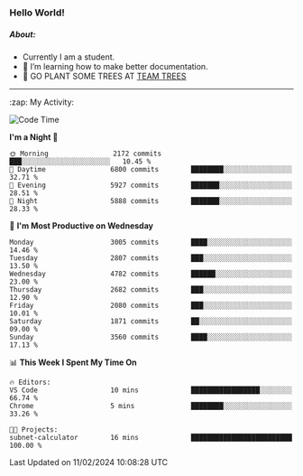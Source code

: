 ### Hello World!

##### About:
- Currently I am a student.
- 🌱 I’m learning how to make better documentation.
- 🌱 GO PLANT SOME TREES AT [TEAM TREES](https://teamtrees.org/)

---
  <summary>:zap: My Activity:</summary>
  
<!--START_SECTION:waka-->
![Code Time](http://img.shields.io/badge/Code%20Time-1%2C280%20hrs%208%20mins-blue)

**I'm a Night 🦉** 

```text
🌞 Morning                2172 commits        ███░░░░░░░░░░░░░░░░░░░░░░   10.45 % 
🌆 Daytime                6800 commits        ████████░░░░░░░░░░░░░░░░░   32.71 % 
🌃 Evening                5927 commits        ███████░░░░░░░░░░░░░░░░░░   28.51 % 
🌙 Night                  5888 commits        ███████░░░░░░░░░░░░░░░░░░   28.33 % 
```
📅 **I'm Most Productive on Wednesday** 

```text
Monday                   3005 commits        ████░░░░░░░░░░░░░░░░░░░░░   14.46 % 
Tuesday                  2807 commits        ███░░░░░░░░░░░░░░░░░░░░░░   13.50 % 
Wednesday                4782 commits        ██████░░░░░░░░░░░░░░░░░░░   23.00 % 
Thursday                 2682 commits        ███░░░░░░░░░░░░░░░░░░░░░░   12.90 % 
Friday                   2080 commits        ███░░░░░░░░░░░░░░░░░░░░░░   10.01 % 
Saturday                 1871 commits        ██░░░░░░░░░░░░░░░░░░░░░░░   09.00 % 
Sunday                   3560 commits        ████░░░░░░░░░░░░░░░░░░░░░   17.13 % 
```


📊 **This Week I Spent My Time On** 

```text
🔥 Editors: 
VS Code                  10 mins             █████████████████░░░░░░░░   66.74 % 
Chrome                   5 mins              ████████░░░░░░░░░░░░░░░░░   33.26 % 

🐱‍💻 Projects: 
subnet-calculator        16 mins             █████████████████████████   100.00 % 
```


 Last Updated on 11/02/2024 10:08:28 UTC
<!--END_SECTION:waka-->
